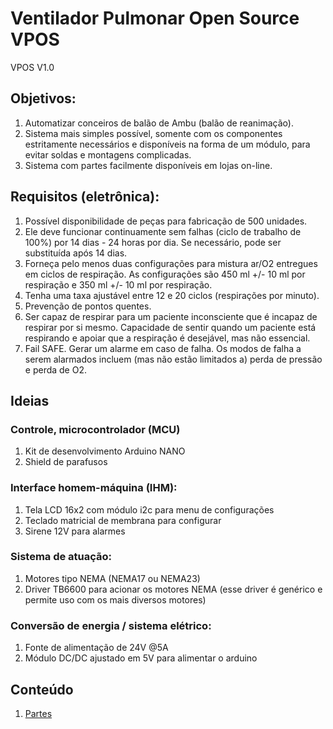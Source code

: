 # Ventilador Pulmonar Open Source VPOS
VPOS V1.0

## Objetivos:

1. Automatizar conceiros de balão de Ambu (balão de reanimação).
1. Sistema mais simples possível, somente com os componentes estritamente necessários e disponíveis na forma de um módulo, para evitar soldas e montagens complicadas.
1. Sistema com partes facilmente disponíveis em lojas on-line.

## Requisitos (eletrônica):

1. Possível disponibilidade de peças para fabricação de 500 unidades.
1. Ele deve funcionar continuamente sem falhas (ciclo de trabalho de 100%) por 14 dias - 24 horas por dia. Se necessário, pode ser substituída após 14 dias.
1. Forneça pelo menos duas configurações para mistura ar/O2 entregues em ciclos de respiração. As configurações são 450 ml +/- 10 ml por respiração e 350 ml +/- 10 ml por respiração.
1. Tenha uma taxa ajustável entre 12 e 20 ciclos (respirações por minuto).
1. Prevenção de pontos quentes.
1. Ser capaz de respirar para um paciente inconsciente que é incapaz de respirar por si mesmo. Capacidade de sentir quando um paciente está respirando e apoiar que a respiração é desejável, mas não essencial.
1. Fail SAFE. Gerar um alarme em caso de falha. Os modos de falha a serem alarmados incluem (mas não estão limitados a) perda de pressão e perda de O2.

## Ideias
### Controle, microcontrolador (MCU)
1. Kit de desenvolvimento Arduino NANO
1. Shield de parafusos
### Interface homem-máquina (IHM):
1. Tela LCD 16x2 com módulo i2c para menu de configurações
1. Teclado matricial de membrana para configurar
1. Sirene 12V para alarmes
### Sistema de atuação:
1. Motores tipo NEMA (NEMA17 ou NEMA23)
1. Driver TB6600 para acionar os motores NEMA (esse driver é genérico e permite uso com os mais diversos motores)
### Conversão de energia / sistema elétrico:
1. Fonte de alimentação de 24V @5A
1. Módulo DC/DC ajustado em 5V para alimentar o arduino

## Conteúdo

1. [Partes]

[Partes]: docs/HW-Parts.md